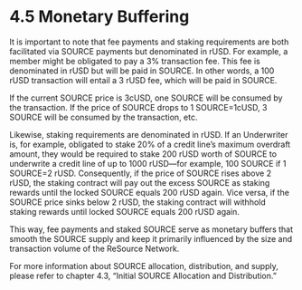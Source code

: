 # 4.5	Monetary Buffering

It is important to note that fee payments and staking requirements are both facilitated via SOURCE payments but denominated in rUSD. For example, a member might be obligated to pay a 3% transaction fee. This fee is denominated in rUSD but will be paid in SOURCE. In other words, a 100 rUSD transaction will entail a 3 rUSD fee, which will be paid in SOURCE.

If the current SOURCE price is 3cUSD, one SOURCE will be consumed by the transaction. If the price of SOURCE drops to 1 SOURCE=1cUSD, 3 SOURCE will be consumed by the transaction, etc.

Likewise, staking requirements are denominated in rUSD. If an Underwriter is, for example, obligated to stake 20% of a credit line’s maximum overdraft amount, they would be required to stake 200 rUSD worth of SOURCE to underwrite a credit line of up to 1000 rUSD—for example, 100 SOURCE if 1 SOURCE=2 rUSD. Consequently, if the price of SOURCE rises above 2 rUSD, the staking contract will pay out the excess SOURCE as staking rewards until the locked SOURCE equals 200 rUSD again. Vice versa, if the SOURCE price sinks below 2 rUSD, the staking contract will withhold staking rewards until locked SOURCE equals 200 rUSD again.

This way, fee payments and staked SOURCE serve as monetary buffers that smooth the SOURCE supply and keep it primarily influenced by the size and transaction volume of the ReSource Network.

For more information about SOURCE allocation, distribution, and supply, please refer to chapter 4.3, “Initial SOURCE Allocation and Distribution.”
